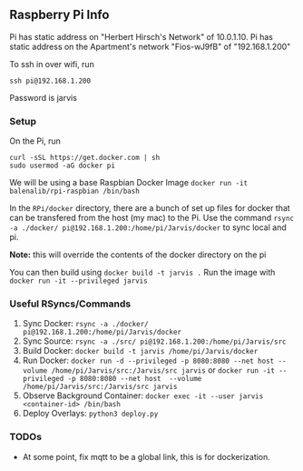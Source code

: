 ## Raspberry Pi Info

Pi has static address on "Herbert Hirsch's Network" of 10.0.1.10.
Pi has static address on the Apartment's network "Fios-wJ9fB" of "192.168.1.200"

To ssh in over wifi, run
```
ssh pi@192.168.1.200
```

Password is jarvis

### Setup

On the Pi, run
```
curl -sSL https://get.docker.com | sh
sudo usermod -aG docker pi
```

We will be using a base Raspbian Docker Image `docker run -it balenalib/rpi-raspbian /bin/bash`

In the `RPi/docker` directory, there are a bunch of set up files for docker that can be transfered from the host (my mac) to the Pi. Use the command `rsync -a ./docker/ pi@192.168.1.200:/home/pi/Jarvis/docker` to sync local and pi.

**Note:** this will override the contents of the docker directory on the pi

You can then build using `docker build -t jarvis .`
Run the image with `docker run -it --privileged jarvis`

### Useful RSyncs/Commands
1. Sync Docker: `rsync -a ./docker/ pi@192.168.1.200:/home/pi/Jarvis/docker`
2. Sync Source: `rsync -a ./src/ pi@192.168.1.200:/home/pi/Jarvis/src`
3. Build Docker: `docker build -t jarvis /home/pi/Jarvis/docker`
4. Run Docker: `docker run -d --privileged -p 8080:8080 --net host --volume /home/pi/Jarvis/src:/Jarvis/src jarvis` or `docker run -it --privileged -p 8080:8080 --net host  --volume /home/pi/Jarvis/src:/Jarvis/src jarvis`
5. Observe Background Container: `docker exec -it --user jarvis <container-id> /bin/bash`
6. Deploy Overlays: `python3 deploy.py `



### TODOs
* At some point, fix mqtt to be a global link, this is for dockerization.
